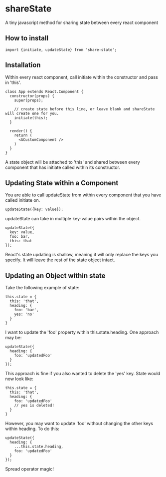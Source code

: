 # shareState

A tiny javascript method for sharing state between every react component

## How to install

```
import {initiate, updateState} from 'share-state';
```

## Installation

Within every react component, call initiate within the constructor and pass in 'this'.
```
class App extends React.Component {
  constructor(props) {
    super(props);

    // create state before this line, or leave blank and shareState will create one for you.
    initiate(this);
  }

  render() {
    return (
      <ACustomComponent />
    )
  }
}

```
A state object will be attached to 'this' and shared between every component that has initiate called within its constructor.

## Updating State within a Component

You are able to call updateState from within every component that you have called initiate on.
```
updateState({key: value});
```

updateState can take in multiple key-value pairs within the object.

```
updateState({
  key: value,
  foo: bar,
  this: that
});
```
React's state updating is shallow, meaning it will only replace the keys you specify. It will leave the rest of the state object intact.

## Updating an Object within state

Take the following example of state:

```
this.state = {
  this: 'that',
  heading: {
    foo: 'bar',
    yes: 'no'
  }
}

```

I want to update the 'foo' property within this.state.heading. One approach may be:
```
updateState({
  heading: {
    foo: 'updatedFoo'
  }
});
```
This approach is fine if you also wanted to delete the 'yes' key. State would now look like:
```
this.state = {
  this: 'that',
  heading: {
    foo: 'updatedFoo'
    // yes is deleted!
  }
}
```
However, you may want to update 'foo' without changing the other keys within heading. To do this:
```
updateState({
  heading: {
    ...this.state.heading,
    foo: 'updatedFoo' 
  }
});
```
Spread operator magic!
